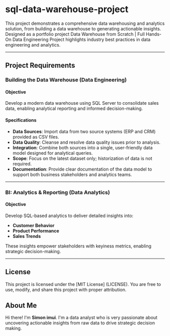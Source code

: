 # sql-data-warehouse-project
This project demonstrates a comprehensive data warehousing and analytics solution, from building a data warehouse to generating actionable insights. Designed as a portfolio project Data Warehouse from Scratch | Full Hands-On Data Engineering Project highlights industry best practices in data engineering and analytics.

---

## Project Requirements

### Building the Data Warehouse (Data Engineering)

#### Objective
Develop a modern data warehouse using SQL Server to consolidate sales data, enabling analytical reporting and informed decision-making.

#### Specifications
- **Data Sources**: Import data from two source systems (ERP and CRM) provided as CSV files.
- **Data Quality**: Cleanse and resolve data quality issues prior to analysis.
- **Integration**: Combine both sources into a single, user-friendly data model designed for analytical queries.
- **Scope**: Focus on the latest dataset only; historization of data is not required.
- **Documentation**: Provide clear documentation of the data model to support both business stakeholders and analytics teams.

---

### BI: Analytics & Reporting (Data Analytics)

#### Objective
Develop SQL-based analytics to deliver detailed insights into:
- **Customer Behavior**
- **Product Performance**
- **Sales Trends**

These insights empower stakeholders with keyiness metrics, enabling strategic decision-making.

---

## License
This project is licensed under the [MIT License] (LICENSE). You are free to use, modify, and share this project with proper attribution.

## About Me

Hi there! I'm **Simon imui**. I'm a data analyst who is very passionate about uncovering actionable insights from raw data to drive strategic decision making.  
